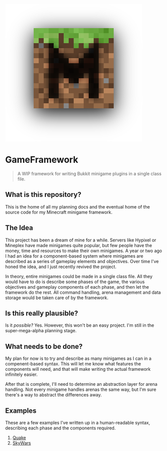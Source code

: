 ![Logo](graphics/logo-cropped.png)

# GameFramework

> A WIP framework for writing Bukkit minigame plugins in a single class file.

## What is this repository?

This is the home of all my planning docs and the eventual home of the source code for my Minecraft minigame framework.

## The Idea

This project has been a dream of mine for a while. Servers like Hypixel or Mineplex have made minigames quite popular, but few people have the money, time and resources to make their own minigames. A year or two ago I had an idea for a component-based system where minigames are described as a series of gameplay elements and objectives. Over time I've honed the idea, and I just recently revived the project.

In theory, entire minigames could be made in a single class file. All they would have to do is describe some phases of the game, the various objectives and gameplay components of each phase, and then let the framework do the rest. All command handling, arena management and data storage would be taken care of by the framework.

## Is this really plausible?

Is it _possible?_ Yes. However, this won't be an easy project. I'm still in the super-mega-alpha planning stage.

## What needs to be done?

My plan for now is to try and describe as many minigames as I can in a compenent-based syntax. This will let me know what features the components will need, and that will make writing the actual framework infinitely easier.

After that is complete, I'll need to determine an abstraction layer for arena handling. Not every minigame handles arenas the same way, but I'm sure there's a way to abstract the differences away.

## Examples

These are a few examples I've written up in a human-readable syntax, describing each phase and the components required.

1. [Quake](example-games/1-Quake.md)
2. [SkyWars](example-games/2-SkyWars.md)
